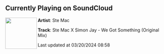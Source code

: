 ## Currently Playing on SoundCloud

[<img align="left" width="100" src="https://i1.sndcdn.com/artworks-2yKcEk5P0jTlaUUP-Y8zMjQ-t500x500.jpg">](https://soundcloud.com/stemacmusic/ste-mac-x-simon-jay-we-got-something-radio?in=saxurn/sets/chain-swangin)

**Artist**: Ste Mac 

**Track**: Ste Mac X Simon Jay - We Got Something (Original Mix)

Last updated at 03/20/2024 08:58
